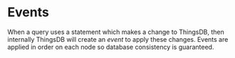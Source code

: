 # Events

When a query uses a statement which makes a change to ThingsDB, then internally ThingsDB will create an *event* to apply these changes.
Events are applied in order on each node so database consistency is guaranteed.
